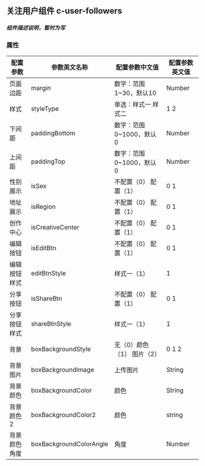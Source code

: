 ## 关注用户组件    c-user-followers
##### 组件描述说明，暂时为写

### 属性

| 配置参数 | 参数英文名称 | 配置参数中文值 | 配置参数英文值 |
|---|---|---|---|
| 页面边距 | margin | 数字：范围1~30，默认10 | Number |
| 样式 | styleType | 单选：样式一 样式二 | 1 2 |
| 下间距 | paddingBottom | 数字：范围0~1000，默认0 | Number |
| 上间距 | paddingTop | 数字：范围0~1000，默认0 | Number |
| 性别展示 | isSex | 不配置（0） 配置（1） | 0 1 |
| 地址展示 | isRegion | 不配置（0） 配置（1） | 0 1 |
| 创作中心 | isCreativeCenter | 不配置（0） 配置（1） | 0 1 |
| 编辑按钮 | isEditBtn | 不配置（0） 配置（1） | 0 1 |
| 编辑按钮样式 | editBtnStyle | 样式一（1） | 1 |
| 分享按钮 | isShareBtn | 不配置（0） 配置（1） | 0 1 |
| 分享按钮样式 | shareBtnStyle | 样式一（1） | 1 |
| 背景 | boxBackgroundStyle | 无（0）颜色 （1） 图片（2） | 0 1 2 |
| 背景图片 | boxBackgroundImage | 上传图片 | String |
| 背景颜色 | boxBackgroundColor | 颜色 | String |
| 背景颜色2 | boxBackgroundColor2 | 颜色 | string |
| 背景颜色角度 | boxBackgroundColorAngle | 角度 | Number |